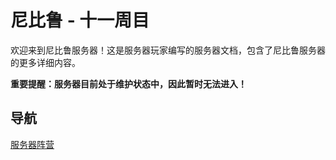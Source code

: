# 尼比鲁 - 十一周目

欢迎来到尼比鲁服务器！这是服务器玩家编写的服务器文档，包含了尼比鲁服务器的更多详细内容。

**重要提醒：服务器目前处于维护状态中，因此暂时无法进入！**

## 导航

[服务器阵营](factions)